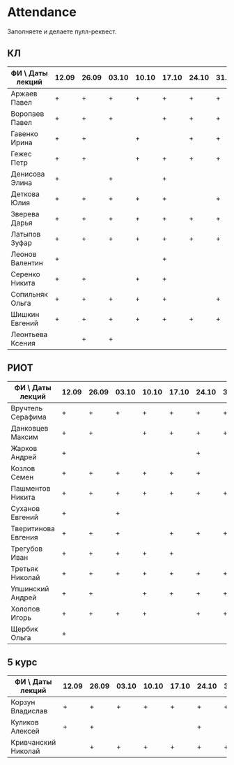 # Attendance

Заполняете и делаете пулл-реквест.

## КЛ

| ФИ \ Даты лекций|12.09|26.09|03.10|10.10|17.10|24.10|31.10|07.11|14.11|21.11|28.11|12.12| Сумма |
|-----------------|-----|-----|-----|-----|-----|-----|-----|-----|-----|-----|-----|-----|-------|
| Аржаев Павел    |  +  |  +  |  +  |  +  |  +  |  +  |  +  |     |  +  |     |  +  |     |   9   |
| Воропаев Павел  |  +  |  +  |  +  |     |  +  |  +  |  +  |  +  |  +  |  +  |  +  |  +  |  11   |
| Гавенко Ирина   |  +  |  +  |     |  +  |     |  +  |  +  |     |  +  |  +  |  +  |  +  |   9   |
| Гежес Петр      |  +  |  +  |     |  +  |  +  |  +  |  +  |     |  +  |  +  |  +  |  +  |  10   |
| Денисова Элина  |  +  |     |  +  |     |  +  |     |     |  +  |     |     |     |     |   4   |
| Деткова Юлия    |  +  |  +  |  +  |  +  |  +  |     |  +  |     |     |  +  |  +  |  +  |   9   |
| Зверева Дарья   |  +  |  +  |  +  |  +  |  +  |  +  |  +  |  +  |  +  |  +  |  +  |  +  |  12   |
| Латыпов Зуфар   |  +  |  +  |  +  |  +  |  +  |  +  |  +  |  +  |  +  |  +  |  +  |  +  |  12   |
| Леонов Валентин |  +  |     |     |     |  +  |     |     |  +  |     |     |  +  |     |   4   |
| Серенко Никита  |  +  |  +  |     |  +  |  +  |     |     |     |     |     |     |  +  |   5   |
| Сопильняк Ольга |  +  |  +  |  +  |  +  |  +  |     |  +  |  +  |  +  |  +  |     |     |   9   |
| Шишкин Евгений  |  +  |  +  |  +  |  +  |  +  |  +  |  +  |  +  |  +  |  +  |  +  |  +  |  12   |
| Леонтьева Ксения|     |  +  |  +  |     |     |     |     |  +  |     |     |  +  |  +  |   5   |

## РИОТ

| ФИ \ Даты лекций    |12.09|26.09|03.10|10.10|17.10|24.10|31.10|07.11|14.11|21.11|28.11|12.12| Сумма |
|---------------------|-----|-----|-----|-----|-----|-----|-----|-----|-----|-----|-----|-----|-------|
| Вручтель Серафима   |  +  |  +  |  +  |  +  |  +  |  +  |  +  |  +  |  +  |  +  |  +  |  +  |  12   |
| Данковцев Максим    |  +  |  +  |     |  +  |  +  |  +  |  +  |  +  |  +  |  +  |  +  |  +  |  11   |
| Жарков Андрей       |  +  |     |     |     |     |  +  |     |  +  |  +  |     |  +  |     |   5   |
| Козлов Семен        |  +  |  +  |  +  |  +  |  +  |  +  |     |     |     |  +  |  +  |  +  |   9   |
| Пашментов Никита    |  +  |  +  |  +  |  +  |  +  |  +  |  +  |     |     |     |     |     |   7   |
| Суханов Евгений     |  +  |     |  +  |     |     |     |     |     |     |     |     |     |   2   |
| Тверитинова Евгения |  +  |  +  |  +  |     |  +  |  +  |  +  |     |  +  |     |  +  |  +  |   9   |
| Трегубов Иван       |  +  |  +  |  +  |  +  |  +  |     |     |     |     |     |     |  +  |   6   |
| Третьяк Николай     |  +  |  +  |  +  |  +  |  +  |  +  |  +  |  +  |  +  |  +  |  +  |  +  |  12   |
| Упшинский Андрей    |  +  |  +  |     |  +  |  +  |  +  |  +  |  +  |  +  |     |     |  +  |   9   |
| Холопов Игорь       |  +  |  +  |  +  |  +  |     |  +  |  +  |  +  |  +  |     |  +  |  +  |  10   |
| Щербик Ольга        |  +  |     |     |     |     |     |     |     |     |     |     |     |   1   |

## 5 курс

| ФИ \ Даты лекций    |12.09|26.09|03.10|10.10|17.10|24.10|31.10|07.11|14.11|21.11|28.11|12.12| Сумма |
|---------------------|-----|-----|-----|-----|-----|-----|-----|-----|-----|-----|-----|-----|-------|
| Корзун Владислав    |  +  |  +  |  +  |  +  |  +  |  +  |  +  |  +  |  +  |  +  |  +  |  +  |  12   |
| Куликов Алексей     |  +  |  +  |     |     |     |  +  |     |     |     |     |     |     |   3   |
| Кривчанский Николай |     |  +  |  +  |  +  |  +  |  +  |  +  |     |  +  |  +  |     |  +  |   9   |
